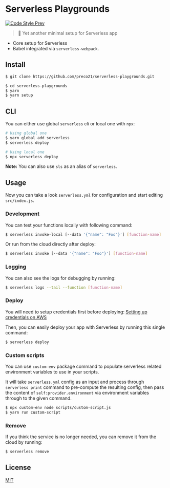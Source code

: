 # Serverless Playgrounds

[![Code Style Prev](https://img.shields.io/badge/code%20style-prev-32c8fc.svg)](https://github.com/preco21/eslint-config-prev)

> 🚀 Yet another minimal setup for Serverless app

- Core setup for Serverless
- Babel integrated via `serverless-webpack`.

## Install

```bash
$ git clone https://github.com/preco21/serverless-playgrounds.git

$ cd serverless-playgrounds
$ yarn
$ yarn setup
```

## CLI

You can either use global `serverless` cli or local one with `npx`:

```bash
# Using global one
$ yarn global add serverless
$ serverless deploy

# Using local one
$ npx serverless deploy
```

**Note:** You can also use `sls` as an alias of `serverless`.

## Usage

Now you can take a look `serverless.yml` for configuration and start editing `src/index.js`.

### Development

You can test your functions locally with following command:

```bash
$ serverless invoke-local [--data '{"name": "Foo"}'] [function-name]
```

Or run from the cloud directly after deploy:

```bash
$ serverless invoke [--data '{"name": "Foo"}'] [function-name]
```

### Logging

You can also see the logs for debugging by running:

```bash
$ serverless logs --tail --function [function-name]
```

### Deploy

You will need to setup credentials first before deploying: [Setting up credentials on AWS](https://serverless.com/framework/docs/providers/aws/guide/credentials/)

Then, you can easily deploy your app with Serverless by running this single command:

```bash
$ serverless deploy
```

### Custom scripts

You can use `custom-env` package command to populate serverless related environment variables to use in your scripts.

It will take `serverless.yml` config as an input and process through `serverless print` command to pre-compute the resulting config, then pass the content of `self:provider.environment` via environment variables through to the given command.

```bash
$ npx custom-env node scripts/custom-script.js
$ yarn run custom-script
```

### Remove

If you think the service is no longer needed, you can remove it from the cloud by running:

```bash
$ serverless remove
```

## License

[MIT](https://preco.mit-license.org/)
